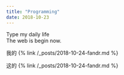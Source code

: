 ```yaml
---
title: "Programming"
date: 2018-10-23
---
```

Type my daily life <br> The web is begin now.

我的 {% link /_posts/2018-10-24-fandr.md %}


这的 {% link /_posts/2018-10-24-fandr.md %}
